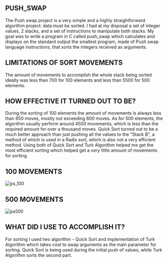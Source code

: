 ## PUSH_SWAP

The Push swap project is a very simple and a highly straightforward algorithm project:
data must be sorted.
I had at my disposal a set of integer values, 2 stacks, and a set of instructions
to manipulate both stacks.
My goal was to write a program in C called push_swap which calculates and displays
on the standard output the smallest program, made of Push swap language instructions,
that sorts the integers received as arguments.

## LIMITATIONS OF SORT MOVEMENTS

The amount of movements to accomplish the whole stack being sorted ideally was less than
700 for 100 elements and less than 5500 for 500 elements.

## HOW EFFECTIVE IT TURNED OUT TO BE?

During the sorting of 100 elements the amount of movements is always less than 650 moves,
mostly not exceeding 600 moves. As for 500 elements, the algorithm usually perform around
4500 movements, which is less than the required amount for over a thousand moves.
Quick Sort turned out to be a much better approach than just pushing all the values to
the "Stack B", a method of which is used in a Radix sort, which is also not a very 
efficient method. Using both of Quick Sort and Turk Algorithm helped me get the
most efficient sorting which helped get a very little amount of movements for sorting.

## 100 MOVEMENTS

![ps_100](https://github.com/AlexLuthor135/push_swap/assets/134649029/04291ae4-a6c0-4ebc-a45a-8b203075d10b)

## 500 MOVEMENTS

![ps500](https://github.com/AlexLuthor135/push_swap/assets/134649029/020168dd-3008-4593-9c80-44ca172a4e51)


## WHAT DID I USE TO ACCOMPLISH IT?

For sorting I used two algorithm - Quick Sort and implementation of Turk Algorithm which
takes cost to swap arguments as the main parameter for sorting. Quick Sort is being
used during the initial push of values, while Turk Algorithm sorts the second part.
